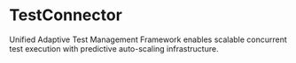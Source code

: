 # TestConnector
Unified Adaptive Test Management Framework enables scalable concurrent test execution with predictive auto-scaling infrastructure.
